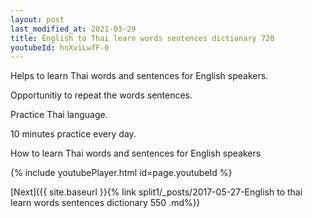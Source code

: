 ```yaml
---
layout: post
last_modified_at: 2021-03-29
title: English to Thai learn words sentences dictionary 720 
youtubeId: hnXviLwfF-0
---
```

 
 
Helps to learn Thai words and sentences for English speakers.

Opportunitiy to repeat the words sentences. 

Practice Thai language. 
 
10 minutes practice every day. 
 
How to learn Thai words and sentences for English speakers 
 
{% include youtubePlayer.html id=page.youtubeId %}
 
 
[Next]({{ site.baseurl }}{% link  split1/_posts/2017-05-27-English to thai learn words sentences dictionary 550 .md%})
 
